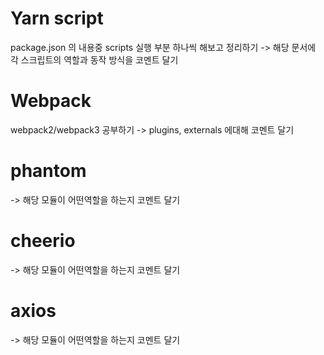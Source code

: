 # Yarn script
package.json 의 내용중 scripts 실행 부분 하나씩 해보고 정리하기
-> 해당 문서에 각 스크립트의 역할과 동작 방식을 코멘트 달기 

# Webpack
webpack2/webpack3 공부하기 
-> plugins, externals 에대해 코멘트 달기

# phantom
-> 해당 모듈이 어떤역할을 하는지 코멘트 달기

# cheerio
-> 해당 모듈이 어떤역할을 하는지 코멘트 달기

# axios
-> 해당 모듈이 어떤역할을 하는지 코멘트 달기